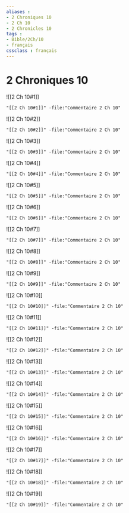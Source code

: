 ```yaml
---
aliases : 
- 2 Chroniques 10
- 2 Ch 10
- 2 Chronicles 10
tags : 
- Bible/2Ch/10
- français
cssclass : français
---
```


# 2 Chroniques 10

![[2 Ch 10#1]]

```query
"[[2 Ch 10#1]]" -file:"Commentaire 2 Ch 10"
```

![[2 Ch 10#2]]

```query
"[[2 Ch 10#2]]" -file:"Commentaire 2 Ch 10"
```

![[2 Ch 10#3]]

```query
"[[2 Ch 10#3]]" -file:"Commentaire 2 Ch 10"
```

![[2 Ch 10#4]]

```query
"[[2 Ch 10#4]]" -file:"Commentaire 2 Ch 10"
```

![[2 Ch 10#5]]

```query
"[[2 Ch 10#5]]" -file:"Commentaire 2 Ch 10"
```

![[2 Ch 10#6]]

```query
"[[2 Ch 10#6]]" -file:"Commentaire 2 Ch 10"
```

![[2 Ch 10#7]]

```query
"[[2 Ch 10#7]]" -file:"Commentaire 2 Ch 10"
```

![[2 Ch 10#8]]

```query
"[[2 Ch 10#8]]" -file:"Commentaire 2 Ch 10"
```

![[2 Ch 10#9]]

```query
"[[2 Ch 10#9]]" -file:"Commentaire 2 Ch 10"
```

![[2 Ch 10#10]]

```query
"[[2 Ch 10#10]]" -file:"Commentaire 2 Ch 10"
```

![[2 Ch 10#11]]

```query
"[[2 Ch 10#11]]" -file:"Commentaire 2 Ch 10"
```

![[2 Ch 10#12]]

```query
"[[2 Ch 10#12]]" -file:"Commentaire 2 Ch 10"
```

![[2 Ch 10#13]]

```query
"[[2 Ch 10#13]]" -file:"Commentaire 2 Ch 10"
```

![[2 Ch 10#14]]

```query
"[[2 Ch 10#14]]" -file:"Commentaire 2 Ch 10"
```

![[2 Ch 10#15]]

```query
"[[2 Ch 10#15]]" -file:"Commentaire 2 Ch 10"
```

![[2 Ch 10#16]]

```query
"[[2 Ch 10#16]]" -file:"Commentaire 2 Ch 10"
```

![[2 Ch 10#17]]

```query
"[[2 Ch 10#17]]" -file:"Commentaire 2 Ch 10"
```

![[2 Ch 10#18]]

```query
"[[2 Ch 10#18]]" -file:"Commentaire 2 Ch 10"
```

![[2 Ch 10#19]]

```query
"[[2 Ch 10#19]]" -file:"Commentaire 2 Ch 10"
```

